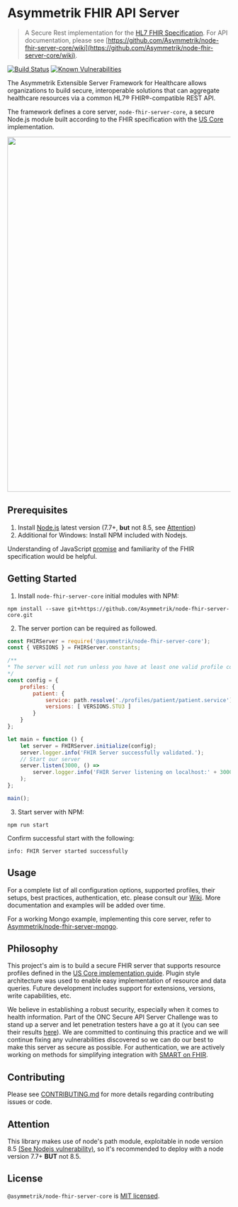 Asymmetrik FHIR API Server
==========================
> A Secure Rest implementation for the [HL7 FHIR Specification](https://www.hl7.org/fhir/). For API documentation, please see [https://github.com/Asymmetrik/node-fhir-server-core/wiki](https://github.com/Asymmetrik/node-fhir-server-core/wiki).

[![Build Status](https://travis-ci.org/Asymmetrik/node-fhir-server-core.svg?branch=develop)](https://travis-ci.org/Asymmetrik/node-fhir-server-core) [![Known Vulnerabilities](https://snyk.io/test/github/asymmetrik/node-fhir-server-core/badge.svg?targetFile=package.json)](https://snyk.io/test/github/asymmetrik/node-fhir-server-core?targetFile=package.json)




The Asymmetrik Extensible Server Framework for Healthcare allows organizations to build secure, interoperable solutions that can aggregate healthcare resources via a common HL7® FHIR®-compatible REST API.

The framework defines a core server, `node-fhir-server-core`, a secure Node.js module built according to the FHIR specification with the [US Core](http://www.hl7.org/fhir/us/core/) implementation.



<img src="https://www.asymmetrik.com/wp-content/uploads/2018/01/FHIR-Server-Architecture_Update.png" width="800">


## Prerequisites

1. Install [Node.js](https://nodejs.org/en/) latest version (7.7+, **but** not 8.5, see [Attention](#attention))
2. Additional for Windows: Install NPM included with Nodejs.

Understanding of JavaScript [promise](https://developer.mozilla.org/en-US/docs/Web/JavaScript/Reference/Global_Objects/Promise) and familiarity of the FHIR specification would be helpful.

## Getting Started

1. Install `node-fhir-server-core` initial modules with NPM:

```shell
npm install --save git+https://github.com/Asymmetrik/node-fhir-server-core.git
```


2. The server portion can be required as followed. 
 
```javascript
const FHIRServer = require('@asymmetrik/node-fhir-server-core');
const { VERSIONS } = FHIRServer.constants;

/**
* The server will not run unless you have at least one valid profile configuration
*/
const config = {
	profiles: {
		patient: {
			service: path.resolve('./profiles/patient/patient.service'),
			versions: [ VERSIONS.STU3 ]
		}
	}
};

let main = function () {
	let server = FHIRServer.initialize(config);
	server.logger.info('FHIR Server successfully validated.');
	// Start our server
	server.listen(3000, () =>
		server.logger.info('FHIR Server listening on localhost:' + 3000)
	);
};

main();
```


3. Start server with NPM:
```
npm run start
```
   
Confirm successful start with the following:
```
info: FHIR Server started successfully
```


## Usage
For a complete list of all configuration options, supported profiles, their setups, best practices, authentication, etc. please consult our [Wiki](https://github.com/Asymmetrik/node-fhir-server-core/wiki). More documentation and examples will be added over time.

For a working Mongo example, implementing this core server, refer to [Asymmetrik/node-fhir-server-mongo](https://github.com/Asymmetrik/node-fhir-server-mongo).


## Philosophy
This project's aim is to build a secure FHIR server that supports resource profiles defined in the [US Core implementation guide](http://www.hl7.org/fhir/us/core/). Plugin style architecture was used to enable easy implementation of resource and data queries.  Future development includes support for extensions, versions, write capabilities, etc.  

We believe in establishing a robust security, especially when it comes to health information.  Part of the ONC Secure API Server Challenge was to stand up a server and let penetration testers have a go at it (you can see their results [here](https://github.com/Asymmetrik/node-fhir-server-core/issues?utf8=%E2%9C%93&q=label%3A%22ONC+FHIR+Challenge+Vulnerability%22+)).  We are committed to continuing this practice and we will continue fixing any vulnerabilities discovered so we can do our best to make this server as secure as possible.  For authentication, we are actively working on methods for simplifying integration with [SMART on FHIR](http://docs.smarthealthit.org/).

## Contributing
Please see [CONTRIBUTING.md](./.github/CONTRIBUTING.md) for more details regarding contributing issues or code.

## Attention
This library makes use of node's path module, exploitable in node version 8.5 [(See Nodejs vulnerability)](https://nodejs.org/en/blog/vulnerability/september-2017-path-validation/), so it's recommended to deploy with a node version 7.7+ **BUT** not 8.5.

## License
`@asymmetrik/node-fhir-server-core` is [MIT licensed](./LICENSE).
